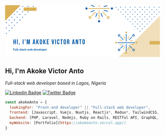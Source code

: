 ### <img src="./images/banner.png"> 
<h2> Hi, I'm Akoke Victor Anto</h2>

<p><em>Full-stack web developer based in Lagos, Nigeria</em></p>

[![Linkedin Badge](https://img.shields.io/badge/-Akoke%20(Victor)%20Anto-blue?style=flat-square&logo=Linkedin&logoColor=white&link=https://www.linkedin.com/in/akoke-anto/)](https://www.linkedin.com/in/akoke-anto/)
[![Twitter Badge](https://img.shields.io/badge/-@iam_veecktor-1ca0f1?style=flat-square&labelColor=1ca0f1&logo=twitter&logoColor=white&link=https://twitter.com/Iam_Veecktor)](https://twitter.com/Iam_Veecktor)

```javascript
const akokeAnto = {
  lookingFor: "Front-end developer" || "Full-stack web developer",
  frontend: [Javascript, Vuejs, Nuxtjs, Reactjs*, Redux*, TailwindCSS, Quasar Framework, Bootstrap, Jest*, Cypress*, Livewire*],
  backend: [PHP, Laravel, Nodejs, Ruby on Rails, RESTful API, GraphQL, MySQL],
  myWebsite: [Portfolio](https://akokeanto.vercel.app/)
}
```


